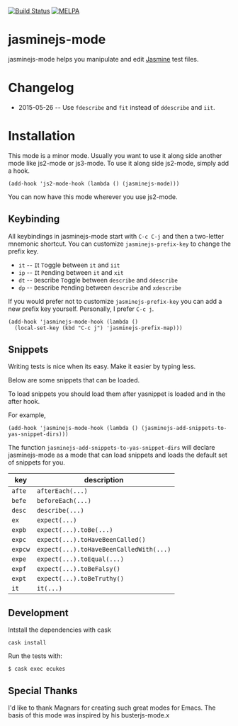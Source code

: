 [![Build Status](https://travis-ci.org/stoltene2/jasminejs-mode.svg)](https://travis-ci.org/stoltene2/jasminejs-mode)
[![MELPA](http://melpa.org/packages/jasminejs-mode-badge.svg)](http://melpa.org/#/jasminejs-mode)

# jasminejs-mode

jasminejs-mode helps you manipulate and edit [Jasmine](http://jasmine.github.io/) test files.

# Changelog

* 2015-05-26 -- Use `fdescribe` and `fit` instead of `ddescribe` and `iit`.

# Installation

This mode is a minor mode. Usually you want to use it along side
another mode like js2-mode or js3-mode. To use it along side js2-mode,
simply add a hook.

```elisp
(add-hook 'js2-mode-hook (lambda () (jasminejs-mode)))
```

You can now have this mode wherever you use js2-mode.

## Keybinding

All keybindings in jasminejs-mode start with `C-c C-j` and then a
two-letter mnemonic shortcut. You can customize `jasminejs-prefix-key`
to change the prefix key.

* `it` -- `I`t `T`oggle between `it` and `iit`
* `ip` -- `I`t `P`ending between `it` and `xit`
* `dt` -- `D`escribe `T`oggle between `describe` and `ddescribe`
* `dp` -- `D`escribe `P`ending between `describe` and `xdescribe`

If you would prefer not to customize `jasminejs-prefix-key` you can
add a new prefix key yourself. Personally, I prefer `C-c j`.

```elisp
(add-hook 'jasminejs-mode-hook (lambda ()
  (local-set-key (kbd "C-c j") 'jasminejs-prefix-map)))
```

## Snippets

Writing tests is nice when its easy. Make it easier by typing less.

Below are some snippets that can be loaded.

To load snippets you should load them after yasnippet is loaded and in the after hook.

For example,

```elisp
(add-hook 'jasminejs-mode-hook (lambda () (jasminejs-add-snippets-to-yas-snippet-dirs)))
```

The function `jasminejs-add-snippets-to-yas-snippet-dirs` will declare
jasminejs-mode as a mode that can load snippets and loads the default
set of snippets for you.


| key      | description                           |
| -------- | ------------------------------------- |
| `afte`     | `afterEach(...)`                        |
| `befe`     | `beforeEach(...)`                       |
| `desc`     | `describe(...)`                         |
| `ex`       | `expect(...)`                           |
| `expb`     | `expect(...).toBe(...)`                 |
| `expc`     | `expect(...).toHaveBeenCalled()`        |
| `expcw`    | `expect(...).toHaveBeenCalledWith(...)` |
| `expe`     | `expect(...).toEqual(...)`              |
| `expf`     | `expect(...).toBeFalsy()`               |
| `expt`     | `expect(...).toBeTruthy()`              |
| `it`       | `it(...)`                               |


## Development

Intstall the dependencies with cask

    cask install


Run the tests with:

    $ cask exec ecukes

## Special Thanks

I'd like to thank Magnars for creating such great modes for Emacs. The basis of this mode was inspired by his busterjs-mode.x
